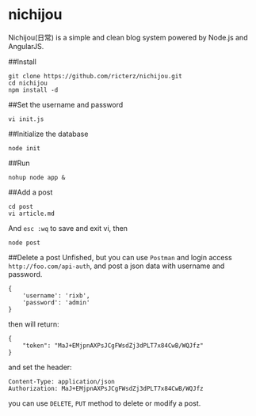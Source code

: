 nichijou
============
Nichijou(日常) is a simple and clean blog system powered by Node.js and AngularJS.

##Install

    git clone https://github.com/ricterz/nichijou.git
    cd nichijou
    npm install -d

##Set the username and password

    vi init.js

##Initialize the database

    node init

##Run

    nohup node app &
    
##Add a post

    cd post
    vi article.md
    
And `esc :wq` to save and exit vi, then

    node post

##Delete a post
Unfished, but you can use `Postman` and login access `http://foo.com/api-auth`, and post a json data with username and password.

    {
        'username': 'rixb',
        'password': 'admin'
    }

then will return:

    {
        "token": "MaJ+EMjpnAXPsJCgFWsdZj3dPLT7x84CwB/WQJfz"
    }
    
and set the header:

    Content-Type: application/json
    Authorization: MaJ+EMjpnAXPsJCgFWsdZj3dPLT7x84CwB/WQJfz
    
you can use `DELETE`, `PUT` method to delete or modify a post.
